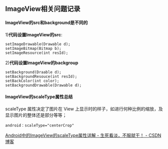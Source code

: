 ## ImageView相关问题记录

#### ImageView的src和background是不同的

1)**代码设置ImageView的src**:

	setImageDrawable(Drawable d);
	setImageBitmap(Bitmap b);
	setImageResource(int resId);

2)**代码设置ImageView的backgroup**

	setBackground(Draable d);
	setBackgroundResouce(int resId);
	setBackColor(int color);
	setBackgroundDrawable(Drawable d);


#### ImageView的scaleType属性总结

scaleType 属性决定了图片在 View 上显示时的样子，如进行何种比例的缩放，及显示图片的整体还是部分等等；

	android：scaleType="centerCrop"

[Android中的ImageView的scaleType属性详解 \- 生死看淡，不服就干！ \- CSDN博客](http://blog.csdn.net/jiangwei0910410003/article/details/16804357)
